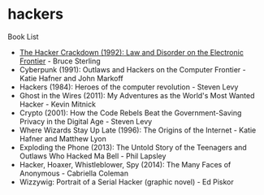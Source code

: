 # hackers

Book List

* [The Hacker Crackdown (1992): Law and Disorder on the Electronic Frontier](http://www.mit.edu/hacker/hacker.html) - Bruce Sterling
* Cyberpunk (1991): Outlaws and Hackers on the Computer Frontier - Katie Hafner and John Markoff
* Hackers (1984): Heroes of the computer revolution - Steven Levy
* Ghost in the Wires (2011): My Adventures as the World's Most Wanted Hacker - Kevin Mitnick
* Crypto (2001): How the Code Rebels Beat the Government-Saving Privacy in the Digital Age - Steven Levy
* Where Wizards Stay Up Late (1996): The Origins of the Internet - Katie Hafner and Matthew Lyon
* Exploding the Phone (2013): The Untold Story of the Teenagers and Outlaws Who Hacked Ma Bell - Phil Lapsley
* Hacker, Hoaxer, Whistleblower, Spy (2014): The Many Faces of Anonymous - Cabriella Coleman
* Wizzywig: Portrait of a Serial Hacker (graphic novel) - Ed Piskor